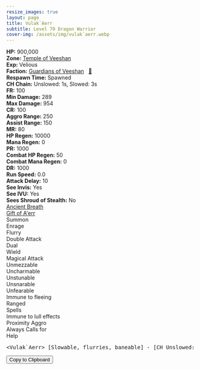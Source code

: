 ```yaml
---
resize_images: true
layout: page
title: Vulak`Aerr
subtitle: Level 70 Dragon Warrior
cover-img: /assets/img/vulak`aerr.webp
---
```


<div class="info-section">
<div class="info-item"><strong>HP:</strong> 900,000</div>
<div class="info-item"><strong>Zone:</strong> <a href="https://www.pqdi.cc/zone/124" target="_blank">Temple of Veeshan</a></div>
<div class="info-item"><strong>Exp:</strong> Velious</div>
<div class="info-item"><strong>Faction:</strong> <a href="https://www.pqdi.cc/faction/467" target="_blank">Guardians of Veeshan</a>&nbsp;&nbsp;&nbsp;<a href="https://www.pqdi.cc/npc/124128" target="_blank" title="View NPC on PQDI">🔗</a></div>
</div>

<div class="info-lockout">
<div class="info-lockoutitem"><strong>Respawn Time:</strong> Spawned</div>
<div class="info-lockoutitem"><strong>CH Chain:</strong> Unslowed: 1s, Slowed: 3s</div>
</div>

<div class="stats-grid">
<div class="stats-row">
<div class="stats-cell"><strong>FR:</strong> 100</div>
<div class="stats-cell"><strong>Min Damage:</strong> 289</div>
<div class="stats-cell"><strong>Max Damage:</strong> 954</div>
</div>
<div class="stats-row">
<div class="stats-cell"><strong>CR:</strong> 100</div>
<div class="stats-cell"><strong>Aggro Range:</strong> 250</div>
<div class="stats-cell"><strong>Assist Range:</strong> 150</div>
</div>
<div class="stats-row">
<div class="stats-cell"><strong>MR:</strong> 80</div>
<div class="stats-cell"><strong>HP Regen:</strong> 10000</div>
<div class="stats-cell"><strong>Mana Regen:</strong> 0</div>
</div>
<div class="stats-row">
<div class="stats-cell"><strong>PR:</strong> 1000</div>
<div class="stats-cell"><strong>Combat HP Regen:</strong> 50</div>
<div class="stats-cell"><strong>Combat Mana Regen:</strong> 0</div>
</div>
<div class="stats-row">
<div class="stats-cell"><strong>DR:</strong> 1000</div>
<div class="stats-cell"><strong>Run Speed:</strong> 0.0</div>
<div class="stats-cell"><strong>Attack Delay:</strong> 10</div>
</div>
<div class="stats-row">
<div class="stats-cell"><strong>See Invis:</strong> Yes</div>
<div class="stats-cell"><strong>See IVU:</strong> Yes</div>
<div class="stats-cell"><strong>Sees Shroud of Stealth:</strong> No</div>
</div>
</div>

<div class="spell-grid">
<div class="spell-cell"><a href="https://www.pqdi.cc/spell/1486" target="_blank">Ancient Breath</a></div>
<div class="spell-cell"><a href="https://www.pqdi.cc/spell/2106" target="_blank">Gift of A'err</a></div>
</div>

<div class="ability-grid">
<div class="ability-cell">Summon</div>
<div class="ability-cell">Enrage</div>
<div class="ability-cell">Flurry</div>
<div class="ability-cell">Double Attack</div>
<div class="ability-cell">Dual</div>
<div class="ability-cell">Wield</div>
<div class="ability-cell">Magical Attack</div>
<div class="ability-cell">Unmezzable</div>
<div class="ability-cell">Uncharmable</div>
<div class="ability-cell">Unstunable</div>
<div class="ability-cell">Unsnarable</div>
<div class="ability-cell">Unfearable</div>
<div class="ability-cell">Immune to fleeing</div>
<div class="ability-cell">Ranged</div>
<div class="ability-cell">Spells</div>
<div class="ability-cell">Immune to lull effects</div>
<div class="ability-cell">Proximity Aggro</div>
<div class="ability-cell">Always Calls for</div>
<div class="ability-cell">Help</div>
</div>

<div class="copy-text-container"><pre class="copy-text-content" id="copy-box">&lt;Vulak`Aerr&gt; [Slowable, flurries, baneable] - [CH Unslowed: 1s, Slowed: 3s] // Ancient Breath (PBAOE, 350 rng, DR, -150 check, 60s CD): 250 dmg + 20 HP/tick DoT (lasts a very long time) + 40% slow // Gift of Aerr (PBAOE, 350 rng, unresistable, 15s CD): 50 dmg lifetap | **Melee hide from Ancient Breath**</pre><button class="copy-button" onclick="copyText('copy-box')">Copy to Clipboard</button></div>